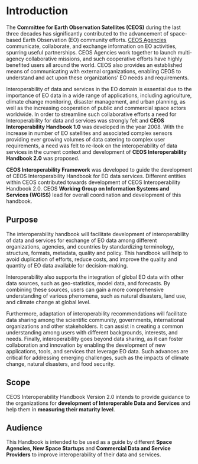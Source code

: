 # **Introduction** 

The **Committee for Earth Observation Satellites (CEOS)** during the last three decades has significantly contributed to the advancement of space-based Earth Observation (EO) community efforts. [CEOS Agencies](https://ceos.org/agencies/) communicate, collaborate, and exchange information on EO activities, spurring useful partnerships. CEOS Agencies work together to launch multi-agency collaborative missions, and such cooperative efforts have highly benefited users all around the world. CEOS also provides an established means of communicating with external organizations, enabling CEOS to understand and act upon these organizations’ EO needs and requirements. 

Interoperability of data and services in the EO domain is essential due to the importance of EO  data in a wide range of applications, including agriculture, climate change monitoring, disaster management, and urban planning, as well as the increasing cooperation of public and commercial space actors worldwide. In order to streamline such collaborative efforts a need for Interoperability for data and services was strongly felt and **CEOS Interoperability Handbook 1.0** was developed in the year 2008\. With the increase in number of EO satellites and associated complex sensors providing ever growing volumes of data catering to complex user requirements, a need was felt to re-look on the interoperability of data services in the current context and development of **CEOS Interoperability Handbook 2.0** was proposed.

**CEOS Interoperability Framework** was developed to guide the development of CEOS Interoperability Handbook for EO data services. Different entities within CEOS contributed towards development of CEOS Interoperability Handbook 2.0. CEOS **Working Group on Information Systems and Services (WGISS)** lead for overall coordination and development of this handbook.

## Purpose 

The interoperability handbook will facilitate development of interoperability of data and services for exchange of EO data among different organizations, agencies, and countries by standardizing terminology, structure, formats, metadata, quality and policy. This handbook will help to avoid duplication of efforts, reduce costs, and improve the quality and quantity of EO data available for decision-making.

Interoperability also supports the integration of global EO data with other data sources, such as geo-statistics, model data, and forecasts. By combining these sources, users can gain a more comprehensive understanding of various phenomena, such as natural disasters, land use, and climate change at global level.

Furthermore, adaptation of interoperability recommendations will facilitate data sharing among the scientific community, governments, international organizations and other stakeholders. It can assist in creating a common understanding among users with different backgrounds, interests, and needs. Finally, interoperability goes beyond data sharing, as it can foster collaboration and innovation by enabling the development of new applications, tools, and services that leverage EO data. Such advances are critical for addressing emerging challenges, such as the impacts of climate change, natural disasters, and food security.

## Scope 

CEOS Interoperability Handbook Version 2.0 intends to provide guidance to the organizations for **development of Interoperable Data and Services** and help them in **measuring their maturity level**.  

##  Audience 

This Handbook is intended to be used as a guide by different **Space Agencies, New Space Startups**  and **Commercial Data and Service Providers** to improve interoperability of their data and services.


